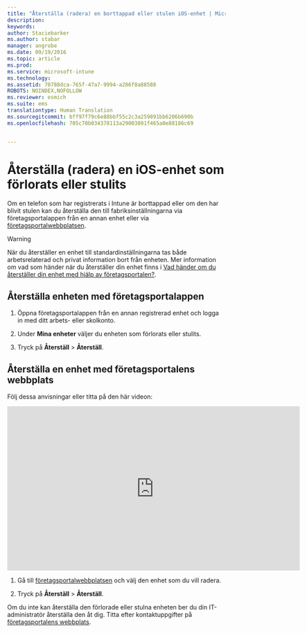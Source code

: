 ```yaml
---
title: "Återställa (radera) en borttappad eller stulen iOS-enhet | Microsoft Intune"
description: 
keywords: 
author: Staciebarker
ms.author: stabar
manager: angrobe
ms.date: 09/19/2016
ms.topic: article
ms.prod: 
ms.service: microsoft-intune
ms.technology: 
ms.assetid: 70788dca-765f-47a7-9994-a286f8a88588
ROBOTS: NOINDEX,NOFOLLOW
ms.reviewer: esmich
ms.suite: ems
translationtype: Human Translation
ms.sourcegitcommit: bff97f79c6e88bbf55c2c3a259891bb6206b690b
ms.openlocfilehash: 705c70b034378113a29003891f465a0e88186c69


---
```



# Återställa (radera) en iOS-enhet som förlorats eller stulits

Om en telefon som har registrerats i Intune är borttappad eller om den har blivit stulen kan du återställa den till fabriksinställningarna via företagsportalappen från en annan enhet eller via [företagsportalwebbplatsen](http://portal.manage.microsoft.com).

> [!WARNING]
> När du återställer en enhet till standardinställningarna tas både arbetsrelaterad och privat information bort från enheten. Mer information om vad som händer när du återställer din enhet finns i [Vad händer om du återställer din enhet med hjälp av företagsportalen?](what-happens-if-you-reset-your-device-using-the-company-portal-ios.md).

## Återställa enheten med företagsportalappen

1.  Öppna företagsportalappen från en annan registrerad enhet och logga in med ditt arbets- eller skolkonto.

2.  Under **Mina enheter** väljer du enheten som förlorats eller stulits.

3.  Tryck på **Återställ** &gt; **Återställ**.

## Återställa en enhet med företagsportalens webbplats

Följ dessa anvisningar eller titta på den här videon:

<iframe width="675" height="379" src="https://www.youtube.com/embed/3rrXe8XmtgU" frameborder="0" allowfullscreen></iframe>

1.  Gå till [företagsportalwebbplatsen](http://portal.manage.microsoft.com) och välj den enhet som du vill radera.

2.  Tryck på **Återställ** &gt; **Återställ**.

Om du inte kan återställa den förlorade eller stulna enheten ber du din IT-administratör återställa den åt dig. Titta efter kontaktuppgifter på [företagsportalens webbplats](http://portal.manage.microsoft.com).





<!--HONumber=Sep16_HO3-->


